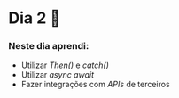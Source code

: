 # Dia 2 📆

### Neste dia aprendi:

* Utilizar *Then()* e *catch()*
* Utilizar *async await*
* Fazer integrações com *APIs* de terceiros
